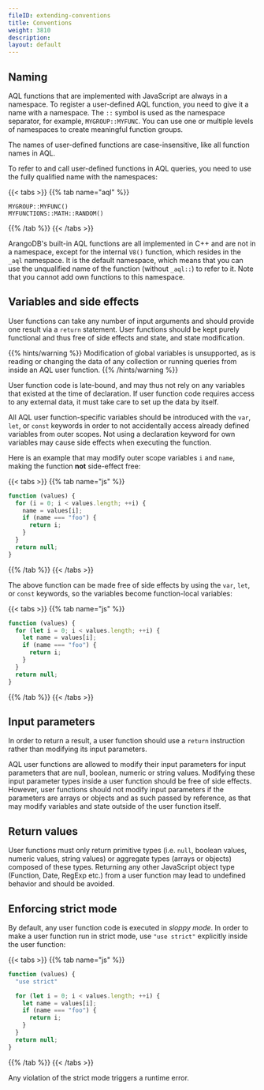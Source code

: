 ```yaml
---
fileID: extending-conventions
title: Conventions
weight: 3810
description: 
layout: default
---
```

## Naming

AQL functions that are implemented with JavaScript are always in a namespace.
To register a user-defined AQL function, you need to give it a name with a
namespace. The `::` symbol is used as the namespace separator, for example,
`MYGROUP::MYFUNC`. You can use one or multiple levels of namespaces to create
meaningful function groups.

The names of user-defined functions are case-insensitive, like all function
names in AQL.

To refer to and call user-defined functions in AQL queries, you need to use the
fully qualified name with the namespaces:

{{< tabs >}}
{{% tab name="aql" %}}
```aql
MYGROUP::MYFUNC()
MYFUNCTIONS::MATH::RANDOM()
```
{{% /tab %}}
{{< /tabs >}}

ArangoDB's built-in AQL functions are all implemented in C++ and are not in a
namespace, except for the internal `V8()` function, which resides in the `_aql`
namespace. It is the default namespace, which means that you can use the
unqualified name of the function (without `_aql::`) to refer to it. Note that
you cannot add own functions to this namespace.

## Variables and side effects

User functions can take any number of input arguments and should
provide one result via a `return` statement. User functions should be kept 
purely functional and thus free of side effects and state, and state modification.

{{% hints/warning %}}
Modification of global variables is unsupported, as is reading or changing
the data of any collection or running queries from inside an AQL user function.
{{% /hints/warning %}}

User function code is late-bound, and may thus not rely on any variables
that existed at the time of declaration. If user function code requires
access to any external data, it must take care to set up the data by
itself.

All AQL user function-specific variables should be introduced with the `var`,
`let`, or `const` keywords in order to not accidentally access already defined
variables from outer scopes. Not using a declaration keyword for own variables
may cause side effects when executing the function.

Here is an example that may modify outer scope variables `i` and `name`,
making the function **not** side-effect free:

{{< tabs >}}
{{% tab name="js" %}}
```js
function (values) {
  for (i = 0; i < values.length; ++i) {
    name = values[i];
    if (name === "foo") {
      return i;
    }
  }
  return null;
}
```
{{% /tab %}}
{{< /tabs >}}

The above function can be made free of side effects by using the `var`, `let`,
or `const` keywords, so the variables become function-local variables:

{{< tabs >}}
{{% tab name="js" %}}
```js
function (values) {
  for (let i = 0; i < values.length; ++i) {
    let name = values[i];
    if (name === "foo") {
      return i;
    }
  }
  return null;
}
```
{{% /tab %}}
{{< /tabs >}}

## Input parameters

In order to return a result, a user function should use a `return` instruction 
rather than modifying its input parameters.

AQL user functions are allowed to modify their input parameters for input 
parameters that are null, boolean, numeric or string values. Modifying these
input parameter types inside a user function should be free of side effects. 
However, user functions should not modify input parameters if the parameters are 
arrays or objects and as such passed by reference, as that may modify variables 
and state outside of the user function itself. 

## Return values

User functions must only return primitive types (i.e. `null`, boolean
values, numeric values, string values) or aggregate types (arrays or
objects) composed of these types.
Returning any other JavaScript object type (Function, Date, RegExp etc.) from
a user function may lead to undefined behavior and should be avoided.

## Enforcing strict mode

By default, any user function code is executed in *sloppy mode*. In order to
make a user function run in strict mode, use `"use strict"` explicitly inside
the user function:

{{< tabs >}}
{{% tab name="js" %}}
```js
function (values) {
  "use strict"

  for (let i = 0; i < values.length; ++i) {
    let name = values[i];
    if (name === "foo") {
      return i;
    }
  }
  return null;
}
```
{{% /tab %}}
{{< /tabs >}}

Any violation of the strict mode triggers a runtime error.
